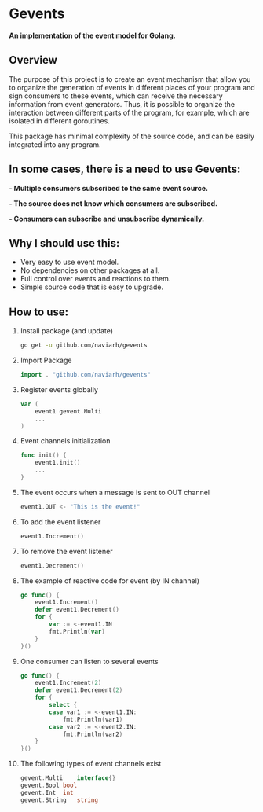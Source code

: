 # Gevents

**An implementation of the event model for Golang.**

## Overview

The purpose of this project is to create an event mechanism that allow you to organize the generation of events in different places of your program and sign consumers to these events, which can receive the necessary information from event generators. Thus, it is possible to organize the interaction between different parts of the program, for example, which are isolated in different goroutines.

This package has minimal complexity of the source code, and can be easily integrated into any program.

## In some cases, there is a need to use Gevents:

 **- Multiple consumers subscribed to the same event source.**
 
 **- The source does not know which consumers are subscribed.**
 
 **- Consumers can subscribe and unsubscribe dynamically.**

## Why I should use this:

 - Very easy to use event model.
 - No dependencies on other packages at all.
 - Full control over events and reactions to them.
 - Simple source code that is easy to upgrade.

## How to use:

 1. Install package (and update)

    ```sh
    go get -u github.com/naviarh/gevents
    ```

 2. Import Package

    ```go
    import . "github.com/naviarh/gevents"
    ```

 3. Register events globally

    ```go
    var (
    	event1 gevent.Multi
		...
    )
    ```

 4. Event channels initialization

    ```go
    func init() {
		event1.init()
		...
	}
    ```

 5. The event occurs when a message is sent to OUT channel

    ```go
    event1.OUT <- "This is the event!"
    ```

 6. To add the event listener

    ```go
    event1.Increment()
    ```

 7. To remove the event listener

    ```go
    event1.Decrement()
    ```

 8. The example of reactive code for event (by IN channel)

    ```go
    go func() {
		event1.Increment()
		defer event1.Decrement()
		for {
			var := <-event1.IN
			fmt.Println(var)
		}
	}()
    ```

 9. One consumer can listen to several events

    ```go
    go func() {
		event1.Increment(2)
		defer event1.Decrement(2)
		for {
			select {
			case var1 := <-event1.IN:
				fmt.Println(var1)
			case var2 := <-event2.IN:
				fmt.Println(var2)
		}
	}()
    ```

 0. The following types of event channels exist

    ```go
    gevent.Multi	interface{}
	gevent.Bool	bool
	gevent.Int	int
	gevent.String	string
    ```

